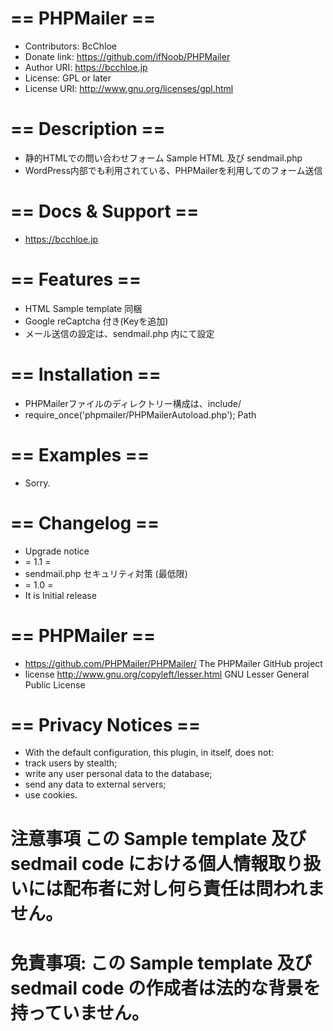 # == PHPMailer ==
* Contributors: BcChloe
* Donate link: https://github.com/ifNoob/PHPMailer
* Author URI: https://bcchloe.jp
* License: GPL or later
* License URI: http://www.gnu.org/licenses/gpl.html

# == Description ==
* 静的HTMLでの問い合わせフォーム Sample HTML 及び sendmail.php
* WordPress内部でも利用されている、PHPMailerを利用してのフォーム送信

# == Docs & Support ==
* https://bcchloe.jp

# == Features ==
* HTML Sample template 同梱
* Google reCaptcha 付き(Keyを追加)
* メール送信の設定は、sendmail.php 内にて設定

# == Installation ==
* PHPMailerファイルのディレクトリー構成は、include/
* require_once('phpmailer/PHPMailerAutoload.php'); Path

# == Examples ==
* Sorry.

# == Changelog ==
* Upgrade notice
* = 1.1 =
* sendmail.php セキュリティ対策 (最低限)
* = 1.0 =
* It is Initial release

# == PHPMailer ==
* https://github.com/PHPMailer/PHPMailer/ The PHPMailer GitHub project
* license http://www.gnu.org/copyleft/lesser.html GNU Lesser General Public License

# == Privacy Notices ==
* With the default configuration, this plugin, in itself, does not:
* track users by stealth;
* write any user personal data to the database;
* send any data to external servers;
* use cookies.

# 注意事項 この Sample template 及び sedmail code における個人情報取り扱いには配布者に対し何ら責任は問われません。
# 免責事項: この Sample template 及び sedmail code の作成者は法的な背景を持っていません。
